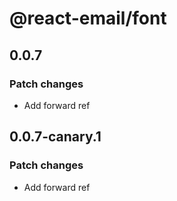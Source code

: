 # @react-email/font

## 0.0.7

### Patch changes

- Add forward ref

## 0.0.7-canary.1

### Patch changes

- Add forward ref

